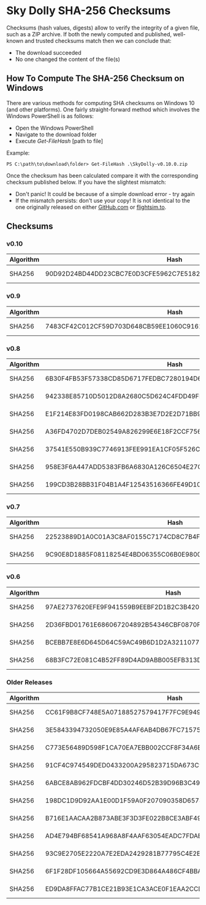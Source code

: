 # Sky Dolly SHA-256 Checksums

Checksums (hash values, digests) allow to verify the integrity of a given file, such as a ZIP archive. If both the newly computed and published, well-known and trusted checksums match then we can conclude that:

- The download succeeded
- No one changed the content of the file(s)

## How To Compute The SHA-256 Checksum on Windows

There are various methods for computing SHA checksums on Windows 10 (and other platforms). One fairly straight-forward method which involves the Windows PowerShell is as follows:

- Open the Windows PowerShell
- Navigate to the download folder
- Execute _Get-FileHash_ [path to file]

Example:

```
PS C:\path\to\download\folder> Get-FileHash .\SkyDolly-v0.10.0.zip
```

Once the checksum has been calculated compare it with the corresponding checksum published below. If you have the slightest mismatch:

- Don't panic! It could be because of a simple download error - try again
- If the mismatch persists: don't use your copy! It is not identical to the one originally released on either [GitHub.com](https://github.com/till213/SkyDolly/releases) or [flightsim.to](https://flightsim.to/file/9067/sky-dolly).

## Checksums

### v0.10

Algorithm | Hash                                                             | File
----------|------------------------------------------------------------------|---------------------
SHA256    | 90D92D24BD44DD23CBC7E0D3CFE5962C7E5182FE970F619F89E6AD3B396C92CA | SkyDolly-v0.10.0.zip

### v0.9

Algorithm | Hash                                                             | File
----------|------------------------------------------------------------------|---------------------
SHA256    | 7483CF42C012CF59D703D648CB59EE1060C916177CDB4D3816A58D98A1E702D5 | SkyDolly-v0.9.0.zip

### v0.8

Algorithm | Hash                                                             | File
----------|------------------------------------------------------------------|---------------------
SHA256    | 6B30F4FB53F57338CD85D6717FEDBC7280194D610FAE58ED011B2573D99027CB | SkyDolly-v0.8.6.zip
SHA256    | 942338E85710D5012D8A2680C5D624C4FDD49FF5974AABC6F5C77CE7C9666A73 | SkyDolly-v0.8.5a.zip
SHA256    | E1F214E83FD0198CAB662D283B3E7D2E2D71BB97B42195DF96785F90D8DE98C3 | SkyDolly-v0.8.4.zip
SHA256    | A36FD4702D7DEB02549A826299E6E18F2CCF75618B170FDFC6BE3EAC0C9B7BE1 | SkyDolly-v0.8.3.zip
SHA256    | 37541E550B939C7746913FEE991EA1CF05F526CE3EA269F10841B100779535DB | SkyDolly-v0.8.2.zip
SHA256    | 958E3F6A447ADD5383FB6A6830A126C6504E27C987A40A1C6C73236B8E045899 | SkyDolly-v0.8.1.zip
SHA256    | 199CD3B28BB31F04B1A4F12543516366FE49D10842E49AC6285CC967DF3441A6 | SkyDolly-v0.8.0.zip

### v0.7

Algorithm | Hash                                                             | File
----------|------------------------------------------------------------------|---------------------
SHA256    | 22523889D1A0C01A3C8AF0155C7174CD8C7B4FA8712DBF82C2CC49006DFE457D | SkyDolly-v0.7.1.zip
SHA256    | 9C90E8D1885F08118254E4BD06355C06B0E980069573D5147A23E5F7CDEC1A82 | SkyDolly-v0.7.0.zip

### v0.6

Algorithm | Hash                                                             | File
----------|------------------------------------------------------------------|---------------------
SHA256    | 97AE2737620EFE9F941559B9EEBF2D1B2C3B4206DD1165ABF532F9796273A773 | SkyDolly-v0.6.3.zip
SHA256    | 2D36FBD01761E686067204892B54346CBF0870F3105CB7481E69E713CD3215E0 | SkyDolly-v0.6.2.zip
SHA256    | BCEBB7E8E6D645D64C59AC49B6D1D2A321107754FFE912BDF95E1949BAF6E326 | SkyDolly-v0.6.1.zip
SHA256    | 68B3FC72E081C4B52FF89D4AD9ABB005EFB313DE14A864E07493779953343FD8 | SkyDolly-v0.6.0.zip

### Older Releases

Algorithm | Hash                                                             | File
----------|------------------------------------------------------------------|---------------------
SHA256    | CC61F9B8CF748E5A07188527579417F7FC9E949CB6B3D839F759D550FF871647 | SkyDolly-v0.5.2.zip
SHA256    | 3E5843394732050E9E85A4AF6AB4DB67FC715758B7CCA377A33093539552671F | SkyDolly-v0.5.1.zip
SHA256    | C773E56489D598F1CA70EA7EBB002CCF8F34A6B55BB1E6C4A23C132E4E19814E | SkyDolly-v0.5.0.zip
SHA256    | 91CF4C974549DED0433200A295823715DA673C902FFCF6FDC38C9A8191F9E616 | SkyDolly-v0.4.2.zip
SHA256    | 6ABCE8AB962FDCBF4DD30246D52B39D96B3C4986BD19BD8312606567BB592941 | SkyDolly-v0.4.1.zip
SHA256    | 198DC1D9D92AA1E00D1F59A0F207090358D6574D408124CFF16C6AA0A0D706FB | SkyDolly-v0.4.0.zip
SHA256    | B716E1AACAA2B873ABE3F3D3FE022B8CE3ABF49A2E855BEF0EFE8FCA75B19EF4 | SkyDolly-v0.3.1.zip
SHA256    | AD4E794BF68541A968A8F4AAF63054EADC7FDAB321C85A6081C8E6D539C5D323 | SkyDolly-v0.3.0.zip
SHA256    | 93C9E2705E2220A7E2EDA2429281B77795C4E2E7E0ABD2CE5D9E2EFF84467AD3 | SkyDolly-v0.2.1.zip
SHA256    | 6F1F28DF105664A55692CD9E3D864A486CF4BBAD4333F9A583D2A24682D486D8 | SkyDolly-v0.2.0.zip
SHA256    | ED9DA8FFAC77B1CE21B93E1CA3ACE0F1EAA2CCD2D3F5CBB2359FB2AD072547E6 | SkyDolly-v0.1.0.zip
